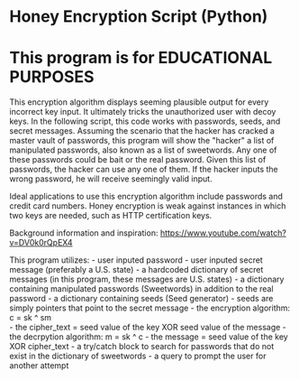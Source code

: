 # Honey Encryption Script (Python)
# This program is for EDUCATIONAL PURPOSES
This encryption algorithm displays seeming plausible output for every incorrect key input. It ultimately tricks the unauthorized user with decoy keys. In the following script, this code works with passwords, seeds, and secret messages. Assuming the scenario that the hacker has cracked a master vault of passwords, this program will show the "hacker" a list of manipulated passwords, also known as a list of sweetwords. Any one of these passwords could be bait or the real password. Given this list of passwords, the hacker can use any one of them. If the hacker inputs the wrong password, he will receive seemingly valid input. 

Ideal applications to use this encryption algorithm include passwords and credit card numbers. Honey encryption is weak against instances in which two keys are needed, such as HTTP certification keys.

Background information and inspiration: https://www.youtube.com/watch?v=DV0k0rQpEX4

This program utilizes:
      - user inputed password
      - user inputed secret message (preferably a U.S. state)
      - a hardcoded dictionary of secret messages (in this program, these messages are U.S. states)
      - a dictionary containing manipulated passwords (Sweetwords) in addition to the real password
      - a dictionary containing seeds (Seed generator)
          - seeds are simply pointers that point to the secret message
      - the encryption algorithm: c = sk ^ sm    
          - the cipher_text = seed value of the key XOR seed value of the message
      -  the decrpytion algorithm: m = sk ^ c
          - the message = seed value of the key XOR cipher_text
      - a try/catch block to search for passwords that do not exist in the dictionary of sweetwords
      - a query to prompt the user for another attempt
